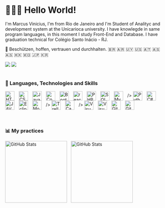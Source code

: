 # 👋👨‍💻 Hello World!

I'm Marcus Vinicius, I'm from Rio de Janeiro and I'm Student of Analityc and development system at the Unicarioca university.
I have knowlegde in same program languages, in this moment I study Front-End and Database. I have graduation technical for
Colégio Santo Inácio - RJ. 

🦅 Beschützen, hoffen, vertrauen und durchhalten. 🇧🇷 🇦🇷 🇺🇾 🇺🇸 🇦🇹 🇦🇸 🇦🇸 🇭🇰 🇲🇴 🇯🇵 🇰🇷
<div> 
  <a href="https://instagram.com/marcusmarverick" target="_blank"><img src="https://img.shields.io/badge/-Instagram-%23E4405F?style=for-the-badge&logo=instagram&logoColor=white" target="_blank"></a>
  <a href="https://www.linkedin.com/in/marcusviniciustecdev" target="_blank"><img src="https://img.shields.io/badge/-LinkedIn-%230077B5?style=for-the-badge&logo=linkedin&logoColor=white" target="_blank"></a> 
</div>
<br>

### 🤖 Languages, Technologies and Skills
<div style="display: inline_block">
<img 
    align="center" 
    alt="HTML"
    title="HTML" 
    width="30px" 
    style="padding-right: 10px;" 
    src="https://cdn.jsdelivr.net/gh/devicons/devicon@latest/icons/html5/html5-original.svg" 
/>
<img 
    align="center"
    alt="CSS" 
    title="CSS"
    width="30px" 
    style="padding-right: 10px;" 
    src="https://cdn.jsdelivr.net/gh/devicons/devicon@latest/icons/css3/css3-original.svg" 
/>
<img 
    align="center"
    alt="JavaScript" 
    title="JavaScript"
    width="30px" 
    style="padding-right: 10px;" 
    src="https://cdn.jsdelivr.net/gh/devicons/devicon@latest/icons/javascript/javascript-original.svg" 
/>
<img 
    align="center"
    alt="CodePen" 
    title="CodePen"
    width="30px" 
    style="padding-right: 10px;" 
    src="https://cdn.jsdelivr.net/gh/devicons/devicon@latest/icons/codepen/codepen-original.svg" 
    />
<img 
    align="center" 
    alt="Bootstrap"
    title="Bootstrap" 
    width="30px" 
    style="padding-right: 10px;" 
    src="https://cdn.jsdelivr.net/gh/devicons/devicon@latest/icons/bootstrap/bootstrap-original.svg" 
/>
<img
 align="center" 
    alt="react"
    title="react" 
    width="30px" 
    style="padding-right: 10px;" 
    src="https://cdn.jsdelivr.net/gh/devicons/devicon@latest/icons/react/react-original.svg"        
/>
<img 
    align="center" 
    alt="PHP" 
    title="PHP"
    width="30px" 
    style="padding-right: 10px;" 
    src="https://cdn.jsdelivr.net/gh/devicons/devicon@latest/icons/php/php-original.svg" 
/>
<img
 align="center" 
    alt="SQL"
    title="SQL" 
    width="30px" 
    style="padding-right: 10px;" 
    src="https://cdn.jsdelivr.net/gh/devicons/devicon@latest/icons/sqldeveloper/sqldeveloper-original.svg"       
/>
<img
 align="center" 
    alt="MySQL"
    title="MySQL" 
    width="30px" 
    style="padding-right: 10px;" 
    src="https://cdn.jsdelivr.net/gh/devicons/devicon/icons/mysql/mysql-original-wordmark.svg">       
/>
<img 
    align="center" 
    alt="Python" 
    title="Python"
    width="30px" 
    style="padding-right: 10px;"
    src="https://cdn.jsdelivr.net/gh/devicons/devicon@latest/icons/python/python-original.svg"           
/>  
 <img
 align="center" 
    alt="C#"
    title="C#" 
    width="30px" 
    style="padding-right: 10px;" 
    src="https://cdn.jsdelivr.net/gh/devicons/devicon@latest/icons/react/react-original.svg"        
/>
<img
 align="center"
    alt="JAVA"
    title="JAVA" 
    width="30px" 
    style="padding-right: 10px;" 
    src="https://cdn.jsdelivr.net/gh/devicons/devicon@latest/icons/java/java-original.svg"        
/>
<img
 align="center"
    alt="Eclipse"
    title="Eclipse" 
    width="30px" 
    style="padding-right: 10px;" 
    src="https://cdn.jsdelivr.net/gh/devicons/devicon@latest/icons/eclipse/eclipse-original.svg"        
/>
<img
 align="center" 
    alt="Mozilla"
    title="Mozilla" 
    width="30px" 
    style="padding-right: 10px;" 
    src="https://cdn.jsdelivr.net/gh/devicons/devicon/icons/firefox/firefox-original.svg">
/>
<img
 align="center" 
    alt="Trello"
    title="Trello" 
    width="30px" 
    style="padding-right: 10px;" 
    src="https://cdn.jsdelivr.net/gh/devicons/devicon@latest/icons/trello/trello-original.svg"
/>
<img
 align="center" 
    alt="Canva"
    title="Canva" 
    width="30px" 
    style="padding-right: 10px;" 
    src="https://cdn.jsdelivr.net/gh/devicons/devicon/icons/canva/canva-original.svg">
  />
<img
 align="center" 
    alt="Visual Studio"
    title="Visual Studio" 
    width="30px" 
    style="padding-right: 10px;" 
    src="https://cdn.jsdelivr.net/gh/devicons/devicon@latest/icons/visualstudio/visualstudio-original.svg"        
/>
<img
 align="center" 
    alt="Visual Code"
    title="Visual Code" 
    width="30px" 
    style="padding-right: 10px;" 
    src="https://cdn.jsdelivr.net/gh/devicons/devicon@latest/icons/vscode/vscode-original.svg"
  />
  <img
 align="center" 
    alt="Git"
    title="Git" 
    width="30px" 
    style="padding-right: 10px;" 
    src="https://cdn.jsdelivr.net/gh/devicons/devicon@latest/icons/git/git-original.svg" 
/>
<img
 align="center"
    alt="Github"
    title="Github" 
    width="30px" 
    style="padding-right: 10px;" 
    src="https://cdn.jsdelivr.net/gh/devicons/devicon@latest/icons/github/github-original.svg" 
/>
</div>
<br>
<br>

### 📊 My practices

<p>
  <img 
    align="left" 
    alt="GitHub Stats" 
    height="200" 
    style="padding-right: 10px;" 
    src="https://github-readme-stats.vercel.app/api?username=marcusmarverick&show_icons=true&theme=tokyonight&include_all_commits=true&locale=pt-br" 
  />
<img 
      align="left" 
      alt="GitHub Stats" 
      height="200" 
      src="https://github-readme-stats.vercel.app/api/top-langs/?username=marcusmarverick&theme=tokyonight&layout=compact&custom_title=Tecnologias&langs_count=9" 
  />
</p>
